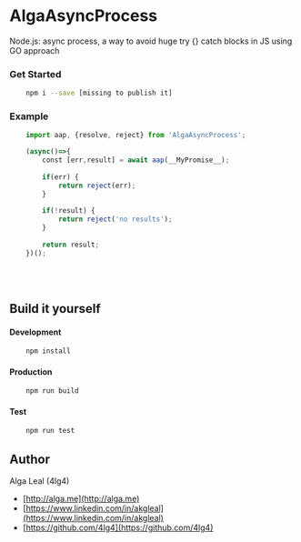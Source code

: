 # AlgaAsyncProcess
Node.js: async process, a way to avoid huge try {} catch blocks in JS using GO approach


### Get Started
```bash
    npm i --save [missing to publish it]
```

### Example
```javascript
    import aap, {resolve, reject} from 'AlgaAsyncProcess';

    (async()=>{
        const [err,result] = await aap(__MyPromise__);
    
        if(err) { 
            return reject(err); 
        }
    
        if(!result) { 
            return reject('no results'); 
        }
    
        return result;
    })();
```



<br><br>
## Build it yourself 
#### Development
````bash
    npm install
````

#### Production
````bash
    npm run build
````

#### Test
````bash
    npm run test
````

## Author
Alga Leal (4lg4) 

- [http://alga.me](http://alga.me)
- [https://www.linkedin.com/in/akgleal](https://www.linkedin.com/in/akgleal)
- [https://github.com/4lg4](https://github.com/4lg4)


